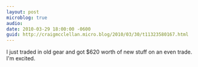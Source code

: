 ```yaml
---
layout: post
microblog: true
audio: 
date: 2010-03-29 18:00:00 -0600
guid: http://craigmcclellan.micro.blog/2010/03/30/t11323580167.html
---
```

I just traded in old gear and got $620 worth of new stuff on an even trade.  I'm excited.
